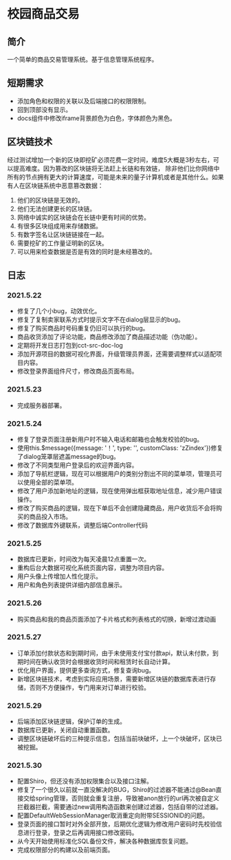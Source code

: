 # 校园商品交易
## 简介
一个简单的商品交易管理系统。基于信息管理系统程序。 

## 短期需求
- 添加角色和权限的关联以及后端接口的权限限制。
- 回到顶部没有显示。
- docs组件中修改iframe背景颜色为白色，字体颜色为黑色。

## 区块链技术
经过测试增加一个新的区块即挖矿必须花费一定时间，难度5大概是3秒左右，可以提高难度。因为篡改的区块链将无法赶上长链和有效链，
除非他们比你网络中所有的节点拥有更大的计算速度，可能是未来的量子计算机或者是其他什么。如果有人在区块链系统中恶意篡改数据：
1. 他们的区块链是无效的。
2. 他们无法创建更长的区块链。
3. 网络中诚实的区块链会在长链中更有时间的优势。
4. 有很多区块组成用来存储数据。
5. 有数字签名让区块链链接在一起。
6. 需要挖矿的工作量证明新的区块。
7. 可以用来检查数据是否是有效的同时是未经篡改的。

## 日志
### 2021.5.22
- 修复了几个小bug，动效优化。
- 修复了复制卖家联系方式时提示文字不在dialog层显示的bug。
- 修复了购买商品时号码重复仍旧可以执行的bug。
- 商品收货添加了评论功能，商品修改添加了商品描述功能（伪功能）。
- 定期将开发日志打包到cct-src-doc-log
- 添加开源项目的数据可视化界面，升级管理员界面，还需要调整样式以适配项目内容。
- 修改登录界面组件尺寸，修改商品页面布局。

### 2021.5.23
- 完成服务器部署。

### 2021.5.24
- 修复了登录页面注册新用户时不输入电话和邮箱也会触发校验的bug。
- 使用this.$message({message: '！', type: '', customClass: 'zZindex'})修复了dialog笼罩层遮盖message的bug。
- 修改了不同类型用户登录后的欢迎界面内容。
- 添加了导航栏逻辑，现在可以根据用户的类别分割出不同的菜单项，管理员可以使用全部的菜单项。
- 修改了用户添加新地址的逻辑，现在使用弹出框获取地址信息，减少用户错误操作。
- 修改了购买商品的逻辑，现在下单后不会创建隐藏商品，用户收货后不会将购买的商品投入市场。
- 修改了数据库外键联系，调整后端Controller代码

### 2021.5.25
- 数据库已更新，时间改为每天凌晨12点重置一次。
- 重构后台大数据可视化系统页面内容，调整为项目内容。
- 用户头像上传增加人性化提示。
- 用户和角色列表提供详细内部信息展示。

### 2021.5.26
- 购买商品和我的商品页面添加了卡片格式和列表格式的切换，新增过渡动画

### 2021.5.27
- 订单添加付款状态和到期时间，由于未使用支付宝付款api，默认未付款，到期时间在确认收货时会根据收货时间和租赁时长自动计算。
- 优化用户界面，提供更多查询方式，修复查询bug。
- 新增区块链技术，考虑到实际应用场景，需要新增区块链的数据库表进行存储，否则不方便操作，专门用来对订单进行校验。

### 2021.5.29
- 后端添加区块链逻辑，保护订单的生成。
- 数据库已更新，关闭自动重置函数。
- 调整区块链破坏后的三种提示信息，包括当前块破坏，上一个块破坏，区块已被挖掘。

### 2021.5.30
- 配置Shiro，但还没有添加权限集合以及接口注解。
- 修复了一个很久以前就一直没解决的BUG，Shiro的过滤器不能通过@Bean直接交给spring管理，否则就会重复注册，导致被anon放行的url再次被自定义拦截器拦截，需要通过new调用构造函数来创建过滤器，包括自带的过滤器。
- 配置DefaultWebSessionManager取消重定向附带SESSIONID的问题。
- 登录页面的接口暂时对外全部开放，后期优化逻辑为修改用户密码时先校验信息进行登录，登录之后再调用接口修改密码。
- 从今天开始使用标准化SQL备份文件，解决各种数据库恢复问题。
- 完成权限部分的构建以及前端页面。
